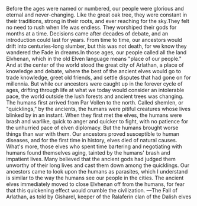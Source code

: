 Before the ages were named or numbered, our people were glorious and eternal and never-changing. Like the great oak tree, they were constant in their traditions, strong in their roots, and ever reaching for the sky.They felt no need to rush when life was endless. They worshiped their gods for months at a time. Decisions came after decades of debate, and an introduction could last for years. From time to time, our ancestors would drift into centuries-long slumber, but this was not death, for we know they wandered the Fade in dreams.In those ages, our people called all the land Elvhenan, which in the old Elven language means "place of our people." And at the center of the world stood the great city of Arlathan, a place of knowledge and debate, where the best of the ancient elves would go to trade knowledge, greet old friends, and settle disputes that had gone on for millennia.
But while our ancestors were caught up in the forever cycle of ages, drifting through life at what we today would consider an intolerable pace, the world outside the lush forests and ancient trees was changing.
The humans first arrived from Par Vollen to the north. Called shemlen, or "quicklings," by the ancients, the humans were pitiful creatures whose lives blinked by in an instant. When they first met the elves, the humans were brash and warlike, quick to anger and quicker to fight, with no patience for the unhurried pace of elven diplomacy.
But the humans brought worse things than war with them. Our ancestors proved susceptible to human diseases, and for the first time in history, elves died of natural causes. What's more, those elves who spent time bartering and negotiating with humans found themselves aging, tainted by the humans' brash and impatient lives. Many believed that the ancient gods had judged them unworthy of their long lives and cast them down among the quicklings. Our ancestors came to look upon the humans as parasites, which I understand is similar to the way the humans see our people in the cities. The ancient elves immediately moved to close Elvhenan off from the humans, for fear that this quickening effect would crumble the civilization.
—The Fall of Arlathan, as told by Gisharel, keeper of the Ralaferin clan of the Dalish elves